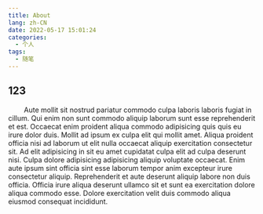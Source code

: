 ```yaml
---
title: About
lang: zh-CN
date: 2022-05-17 15:01:24
categories:
  - 个人
tags:
  - 随笔
---
```


## 123

<p style="text-indent:2rem;"> Aute mollit sit nostrud pariatur commodo culpa laboris laboris fugiat in cillum. Qui enim non sunt commodo aliquip laborum sunt esse reprehenderit et est. Occaecat enim proident aliqua commodo adipisicing quis quis eu irure dolor duis. Mollit ad ipsum ex culpa elit qui mollit amet. Aliqua proident officia nisi ad laborum ut elit nulla occaecat aliquip exercitation consectetur sit.
Ad elit adipisicing in sit eu amet cupidatat culpa elit ad culpa deserunt nisi. Culpa dolore adipisicing adipisicing aliquip voluptate occaecat. Enim aute ipsum sint officia sint esse laborum tempor anim excepteur irure consectetur aliquip. Reprehenderit et aute deserunt aliquip labore non duis officia. Officia irure aliqua deserunt ullamco sit et sunt ea exercitation dolore aliqua commodo esse. Dolore exercitation velit duis commodo aliqua eiusmod consequat incididunt.
</p>

